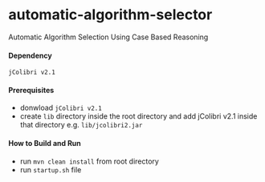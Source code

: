 # automatic-algorithm-selector
Automatic Algorithm Selection Using Case Based Reasoning

####  Dependency
`jColibri v2.1` 

#### Prerequisites
* donwload `jColibri v2.1` 
* create `lib` directory inside the root directory and add jColibri v2.1 inside that directory e.g. `lib/jcolibri2.jar`

#### How to Build and Run
* run `mvn clean install` from root directory
* run `startup.sh` file
